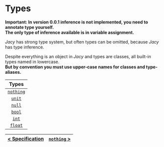 # Types

**Important: In version 0.0.1 inference is not implemented, you need to annotate type yourself.\
The only type of inference available is in variable assignment.**

*Jacy* has strong type system, but often types can be omitted, because *Jacy* has type inference.

Despite everything is an object in *Jacy* and types are classes, all built-in types named in lowercase.\
**But by convention you must use upper-case names for classes and type-aliases.**

| Types |
|:-----:|
| [`nothing`](./nothing.md) |
| [`unit`](./unit.md)  |
| [`null`](./null.md) |
| [`bool`](./bool.md) |
| [`int`](./int.md) |
| [`float`](./float.md) |


| [< Specification](../index.md) | [ `nothing` > ](./nothing.md) |
|:---:|:---:|
